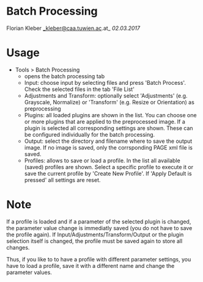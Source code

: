 # Batch Processing
Florian Kleber
_kleber@caa.tuwien.ac.at_
_02.03.2017_

# Usage


- Tools > Batch Processing
  - opens the batch processing tab
  - Input: choose input by selecting files and press 'Batch Process'. Check the selected files in the tab 'File List'
  - Adjustments and Transform: optionally select 'Adjustments' (e.g. Grayscale, Normalize) or 'Transform' (e.g. Resize or Orientation) as preprocessing
  - Plugins: all loaded plugins are shown in the list. You can choose one or more plugins that are applied to the preprocessed image. If a plugin is selected all corresponding settings are shown. These can be configured individually for the batch processing.
  - Output: select the directory and filename where to save the output image. If no image is saved, only the corrsponding PAGE xml file is saved.
  - Profiles: allows to save or load a profile. In the list all available (saved) profiles are shown. Select a specific profile to execute it or save the current profile by 'Create New Profile'. If 'Apply Default is pressed' all settings are reset.

# Note
  If a profile is loaded and if a parameter of the selected plugin is changed, the parameter value change is immediatly saved (you do not have to save the profile again). If Input/Adjustments/Transform/Output or the plugin selection itself is changed, the profile must be saved again to store all changes.

  Thus, if you like to to have a profile with different parameter settings, you have to load a profile, save it with a different name and change the parameter values.
